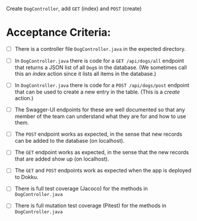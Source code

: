 Create `DogController`, add `GET` (index) and `POST` (create)

# Acceptance Criteria:

- [ ] There is a controller file `DogController.java`
      in the expected directory.
- [ ] In `DogController.java` there is 
      code for a `GET /api/dogs/all` endpoint 
      that returns a JSON list of all `Dog`s in the database.
      (We sometimes call this an *index* action since it lists all
      items in the database.)
- [ ] In `DogController.java` there is 
      code for a `POST /api/dogs/post` endpoint
      that can be used to create a new entry in the table. (This
      is a *create* action.)
- [ ] The Swagger-UI endpoints for these are well documented so that
      any member of the team can understand what they are for and
      how to use them.
- [ ] The `POST` endpoint works as expected, in the sense that new
      records can be added to the database (on localhost).
- [ ] The `GET` endpoint works as expected, in the sense that the new
      records that are added show up (on localhost).
- [ ] The `GET` and `POST` endpoints work as expected when the 
      app is deployed to Dokku.
- [ ] There is full test coverage (Jacoco) for the methods in 
      `DogController.java`
- [ ] There is full mutation test coverage (Pitest) for the methods in
      `DogController.java`




